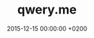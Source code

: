 ---
layout: project
title: "qwery.me"
date: "2015-12-15 00:00:00 +0200"
background: "assets/qwery-me.png"
---